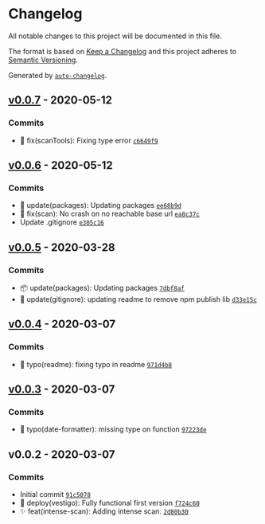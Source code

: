 # Changelog

All notable changes to this project will be documented in this file.

The format is based on [Keep a Changelog](https://keepachangelog.com/en/1.0.0/)
and this project adheres to [Semantic Versioning](https://semver.org/spec/v2.0.0.html).

Generated by [`auto-changelog`](https://github.com/CookPete/auto-changelog).

## [v0.0.7](https://github.com/crimson-med/vestigo/compare/v0.0.6...v0.0.7) - 2020-05-12

### Commits

- :bug: fix(scanTools): Fixing type error [`c6649f9`](https://github.com/crimson-med/vestigo/commit/c6649f96cd64a185d337bd5afb16e2427375299a)

## [v0.0.6](https://github.com/crimson-med/vestigo/compare/v0.0.5...v0.0.6) - 2020-05-12

### Commits

- :bento: update(packages): Updating packages [`ee68b9d`](https://github.com/crimson-med/vestigo/commit/ee68b9d98d526a71d281e6973642c1bff9b06de8)
- :bug: fix(scan): No crash on no reachable base url [`ea8c37c`](https://github.com/crimson-med/vestigo/commit/ea8c37c2f59385f8ada534e2a2d40e36b3b38a2c)
- Update .gitignore [`e305c16`](https://github.com/crimson-med/vestigo/commit/e305c16bef26071ca24ebef399e019198929831f)

## [v0.0.5](https://github.com/crimson-med/vestigo/compare/v0.0.4...v0.0.5) - 2020-03-28

### Commits

- :package: update(packages): Updating packages [`7dbf8af`](https://github.com/crimson-med/vestigo/commit/7dbf8af9ed4c59eb9a397116fcf0f361fb819a9f)
- :baggage_claim: update(gitignore): updating readme to remove npm publish lib [`d33e15c`](https://github.com/crimson-med/vestigo/commit/d33e15c763d36d83af036a288f8120428b879bb3)

## [v0.0.4](https://github.com/crimson-med/vestigo/compare/v0.0.3...v0.0.4) - 2020-03-07

### Commits

- :pencil: typo(readme): fixing typo in readme [`971d4b8`](https://github.com/crimson-med/vestigo/commit/971d4b8e6f6446f6f133de2a8ffb8e0ce9455cec)

## [v0.0.3](https://github.com/crimson-med/vestigo/compare/v0.0.2...v0.0.3) - 2020-03-07

### Commits

- :pencil: typo(date-formatter): missing type on function [`97223de`](https://github.com/crimson-med/vestigo/commit/97223de42e4b5da5afde4285efe94b96da61fbb2)

## v0.0.2 - 2020-03-07

### Commits

- Initial commit [`91c5078`](https://github.com/crimson-med/vestigo/commit/91c50788d74e69929a0534e2b347d509202f7546)
- :tada: deploy(vestigo): Fully functional first version [`f724c60`](https://github.com/crimson-med/vestigo/commit/f724c605abaa846807c33982524e282ac605072f)
- :sparkles: feat(intense-scan): Adding intense scan. [`2d80b30`](https://github.com/crimson-med/vestigo/commit/2d80b300eee0dfeb571cc0ce986b41b26835b824)
